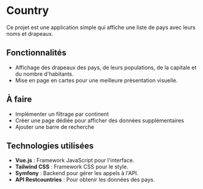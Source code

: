 # Country

Ce projet est une application simple qui affiche une liste de pays avec leurs noms et drapeaux.

## Fonctionnalités

- Affichage des drapeaux des pays, de leurs populations, de la capitale et du nombre d'habitants.
- Mise en page en cartes pour une meilleure présentation visuelle.

## À faire

- Implémenter un filtrage par continent
- Créer une page dédiée pour afficher des données supplémentaires
- Ajouter une barre de recherche

## Technologies utilisées

- **Vue.js** : Framework JavaScript pour l'interface.
- **Tailwind CSS** : Framework CSS pour le style.
- **Symfony** : Backend pour gérer les appels à l'API.
- **API Restcountries** : Pour obtenir les données des pays.
